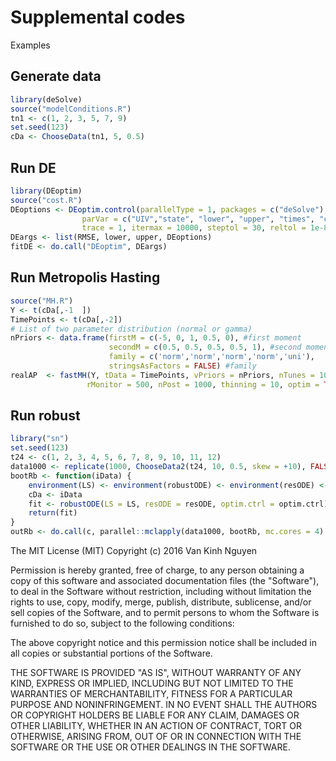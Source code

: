 # Supplemental codes

Examples

## Generate data
```R
library(deSolve)
source("modelConditions.R")
tn1 <- c(1, 2, 3, 5, 7, 9)
set.seed(123)
cDa <- ChooseData(tn1, 5, 0.5)
```

## Run DE
```R
library(DEoptim)
source("cost.R")
DEoptions <- DEoptim.control(parallelType = 1, packages = c("deSolve"), 
                parVar = c("UIV","state", "lower", "upper", "times", "cDa","W"), 
                trace = 1, itermax = 10000, steptol = 30, reltol = 1e-8, F = 0.8, CR = 0.9, NP = 50)
DEargs <- list(RMSE, lower, upper, DEoptions)
fitDE <- do.call("DEoptim", DEargs)
```
## Run Metropolis Hasting
```R
source("MH.R")
Y <- t(cDa[,-1  ])
TimePoints <- t(cDa[,-2])
# List of two parameter distribution (normal or gamma)
nPriors <- data.frame(firstM = c(-5, 0, 1, 0.5, 0), #first moment
                      secondM = c(0.5, 0.5, 0.5, 0.5, 1), #second moment
                      family = c('norm','norm','norm','norm','uni'), 
                      stringsAsFactors = FALSE) #family
realAP  <- fastMH(Y, tData = TimePoints, vPriors = nPriors, nTunes = 10, 
                 rMonitor = 500, nPost = 1000, thinning = 10, optim = TRUE)
```

## Run robust
```R
library("sn")
set.seed(123)
t24 <- c(1, 2, 3, 4, 5, 6, 7, 8, 9, 10, 11, 12)
data1000 <- replicate(1000, ChooseData2(t24, 10, 0.5, skew = +10), FALSE)
bootRb <- function(iData) {
    environment(LS) <- environment(robustODE) <- environment(resODE) <- environment()
    cDa <- iData
    fit <- robustODE(LS = LS, resODE = resODE, optim.ctrl = optim.ctrl)
    return(fit)
}
outRb <- do.call(c, parallel::mclapply(data1000, bootRb, mc.cores = 4) )
```

The MIT License (MIT)
Copyright (c) 2016 Van Kinh Nguyen

Permission is hereby granted, free of charge, to any person obtaining a copy of this software and associated documentation files (the "Software"), to deal in the Software without restriction, including without limitation the rights to use, copy, modify, merge, publish, distribute, sublicense, and/or sell copies of the Software, and to permit persons to whom the Software is furnished to do so, subject to the following conditions:

The above copyright notice and this permission notice shall be included in all copies or substantial portions of the Software.

THE SOFTWARE IS PROVIDED "AS IS", WITHOUT WARRANTY OF ANY KIND, EXPRESS OR IMPLIED, INCLUDING BUT NOT LIMITED TO THE WARRANTIES OF MERCHANTABILITY, FITNESS FOR A PARTICULAR PURPOSE AND NONINFRINGEMENT. IN NO EVENT SHALL THE AUTHORS OR COPYRIGHT HOLDERS BE LIABLE FOR ANY CLAIM, DAMAGES OR OTHER LIABILITY, WHETHER IN AN ACTION OF CONTRACT, TORT OR OTHERWISE, ARISING FROM, OUT OF OR IN CONNECTION WITH THE SOFTWARE OR THE USE OR OTHER DEALINGS IN THE SOFTWARE.
